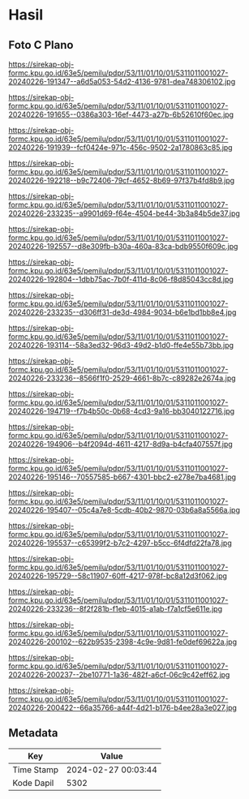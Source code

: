 # Hasil

## Foto C Plano

https://sirekap-obj-formc.kpu.go.id/63e5/pemilu/pdpr/53/11/01/10/01/5311011001027-20240226-191347--a6d5a053-54d2-4136-9781-dea748306102.jpg

https://sirekap-obj-formc.kpu.go.id/63e5/pemilu/pdpr/53/11/01/10/01/5311011001027-20240226-191655--0386a303-16ef-4473-a27b-6b52610f60ec.jpg

https://sirekap-obj-formc.kpu.go.id/63e5/pemilu/pdpr/53/11/01/10/01/5311011001027-20240226-191939--fcf0424e-971c-456c-9502-2a1780863c85.jpg

https://sirekap-obj-formc.kpu.go.id/63e5/pemilu/pdpr/53/11/01/10/01/5311011001027-20240226-192218--b9c72406-79cf-4652-8b69-97f37b4fd8b9.jpg

https://sirekap-obj-formc.kpu.go.id/63e5/pemilu/pdpr/53/11/01/10/01/5311011001027-20240226-233235--a9901d69-f64e-4504-be44-3b3a84b5de37.jpg

https://sirekap-obj-formc.kpu.go.id/63e5/pemilu/pdpr/53/11/01/10/01/5311011001027-20240226-192557--d8e309fb-b30a-460a-83ca-bdb9550f609c.jpg

https://sirekap-obj-formc.kpu.go.id/63e5/pemilu/pdpr/53/11/01/10/01/5311011001027-20240226-192804--1dbb75ac-7b0f-411d-8c06-f8d85043cc8d.jpg

https://sirekap-obj-formc.kpu.go.id/63e5/pemilu/pdpr/53/11/01/10/01/5311011001027-20240226-233235--d306ff31-de3d-4984-9034-b6e1bd1bb8e4.jpg

https://sirekap-obj-formc.kpu.go.id/63e5/pemilu/pdpr/53/11/01/10/01/5311011001027-20240226-193114--58a3ed32-96d3-49d2-b1d0-ffe4e55b73bb.jpg

https://sirekap-obj-formc.kpu.go.id/63e5/pemilu/pdpr/53/11/01/10/01/5311011001027-20240226-233236--8566f1f0-2529-4661-8b7c-c89282e2674a.jpg

https://sirekap-obj-formc.kpu.go.id/63e5/pemilu/pdpr/53/11/01/10/01/5311011001027-20240226-194719--f7b4b50c-0b68-4cd3-9a16-bb3040122716.jpg

https://sirekap-obj-formc.kpu.go.id/63e5/pemilu/pdpr/53/11/01/10/01/5311011001027-20240226-194906--b4f2094d-4611-4217-8d9a-b4cfa407557f.jpg

https://sirekap-obj-formc.kpu.go.id/63e5/pemilu/pdpr/53/11/01/10/01/5311011001027-20240226-195146--70557585-b667-4301-bbc2-e278e7ba4681.jpg

https://sirekap-obj-formc.kpu.go.id/63e5/pemilu/pdpr/53/11/01/10/01/5311011001027-20240226-195407--05c4a7e8-5cdb-40b2-9870-03b6a8a5566a.jpg

https://sirekap-obj-formc.kpu.go.id/63e5/pemilu/pdpr/53/11/01/10/01/5311011001027-20240226-195537--c65399f2-b7c2-4297-b5cc-6f4dfd22fa78.jpg

https://sirekap-obj-formc.kpu.go.id/63e5/pemilu/pdpr/53/11/01/10/01/5311011001027-20240226-195729--58c11907-60ff-4217-978f-bc8a12d3f062.jpg

https://sirekap-obj-formc.kpu.go.id/63e5/pemilu/pdpr/53/11/01/10/01/5311011001027-20240226-233236--8f2f281b-f1eb-4015-a1ab-f7a1cf5e611e.jpg

https://sirekap-obj-formc.kpu.go.id/63e5/pemilu/pdpr/53/11/01/10/01/5311011001027-20240226-200102--622b9535-2398-4c9e-9d81-fe0def69622a.jpg

https://sirekap-obj-formc.kpu.go.id/63e5/pemilu/pdpr/53/11/01/10/01/5311011001027-20240226-200237--2be10771-1a36-482f-a6cf-06c9c42eff62.jpg

https://sirekap-obj-formc.kpu.go.id/63e5/pemilu/pdpr/53/11/01/10/01/5311011001027-20240226-200422--66a35766-a44f-4d21-b176-b4ee28a3e027.jpg


## Metadata

| Key        | Value               |
| ---------- | ------------------- |
| Time Stamp | 2024-02-27 00:03:44 |
| Kode Dapil | 5302                |



